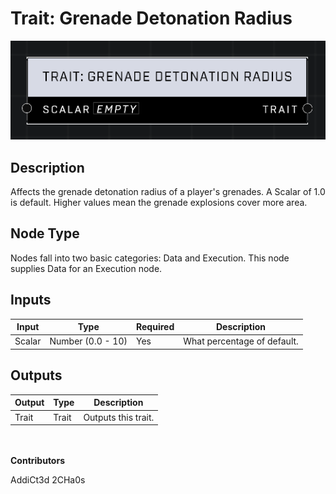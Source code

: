 # Trait: Grenade Detonation Radius
![](../../../.gitbook/assets/trait-grenade-detonation-radius.png)

## Description
Affects the grenade detonation radius of a player's grenades. A Scalar of 1.0 is default. Higher values mean the grenade explosions cover more area.

## Node Type
Nodes fall into two basic categories: Data and Execution. This node supplies Data for an Execution node.

## Inputs
| Input | Type | Required | Description |
|------------------|------------------|----------|--------------------------------------------------------------|
| Scalar | Number (0.0 - 10) | Yes | What percentage of default. |

## Outputs
| Output | Type | Description |
|------------------|------------------|--------------------------------------------------------------|
| Trait | Trait | Outputs this trait. |

\
\
**Contributors**

AddiCt3d 2CHa0s
